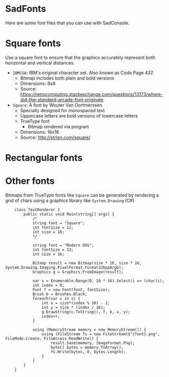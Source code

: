 # SadFonts
Here are some font files that you can use with SadConsole.

# Square fonts
Use a square font to ensure that the graphics accurately represent both horizontal and vertical distances.

- `IBMCGA`: IBM's original character set. Also known as Code Page 437.
  - Bitmap includes both plain and bold versions
  - Dimensions: 8x8
  - Source: https://retrocomputing.stackexchange.com/questions/13173/where-did-the-standard-arcade-font-originate
- `Square`: A font by Wouter Van Oortmerssen
  - Specially designed for monospaced text
  - Uppercase letters are bold versions of lowercase letters
  - TrueType font
    - Bitmap rendered via program
  - Dimensions: 16x16
  - Source: http://strlen.com/square/

# Rectangular fonts

# Other fonts
Bitmaps from TrueType fonts like `Square` can be generated by rendering a grid of chars using a graphics library like `System.Drawing` (C#)

```
    class TextRenderer {
        public static void Main(string[] args) {
            /*
            string font = "Square";
            int fontSize = 12;
            int size = 16;
            */

            string font = "Modern DOS";
            int fontSize = 12;
            int size = 16;

            Bitmap result = new Bitmap(size * 16, size * 16, System.Drawing.Imaging.PixelFormat.Format32bppArgb);
            Graphics g = Graphics.FromImage(result);

            var s = Enumerable.Range(0, 16 * 16).Select(i => (char)i);
            int index = 0;
            Font f = new Font(font, fontSize);
            Brush b = Brushes.Black;
            foreach(var c in s) {
                int x = size*(index % 16) - 2;
                int y = size * (index / 16);
                g.DrawString(c.ToString(), f, b, x, y);
                index++;
            }

            using (MemoryStream memory = new MemoryStream()) {
                using (FileStream fs = new FileStream($"{font}.png", FileMode.Create, FileAccess.ReadWrite)) {
                    result.Save(memory, ImageFormat.Png);
                    byte[] bytes = memory.ToArray();
                    fs.Write(bytes, 0, bytes.Length);
                }
            }
        }
    }
```
